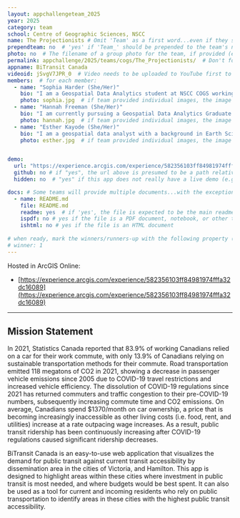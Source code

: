```yaml
---
layout: appchallengeteam_2025
year: 2025
category: team
school: Centre of Geographic Sciences, NSCC
name: The Projectionists # Omit 'Team' as a first word...even if they specifically named themselves "Team X"
prependteam: no  # 'yes' if 'Team_' should be prepended to the team's name (i.e., they specifically named themselves "Team X" instead of just "X")
photo: no  # The filename of a group photo for the team, if provided (e.g., team.jpg)...expected to be located inside the images folder in the team's repo.
permalink: appchallenge/2025/teams/cogs/The_Projectionists/  # Don't forget to update the school short-code in the URL...
appname: BiTransit Canada
videoid: jSvgV7JPR_0  # Video needs to be uploaded to YouTube first to get this ID
members:  # for each member:
  - name: "Sophia Harder (She/Her)"
    bio: "I am a Geospatial Data Analytics student at NSCC COGS working on an Independent Research Project examining suitable locations in southern Ontario for affordable housing development. Last year I graduated from Dalhousie University with a BSc in environmental science and biology with a certificate in GIS. For the last three summers I have worked for DFO’s Population Ecology Division working on the stock assessment for Alosa sp. and on the multi-species ocean survey. I am most passionate about sustainable food production/food security and developing sustainable urban landscapes. In my free time you can find me hanging out with my dog, reading, or cooking!"
    photo: sophia.jpg  # if team provided individual images, the image named here should exist in the images folder in the team's repo.
  - name: "Hannah Freeman (She/Her)"
    bio: "I am currently pursuing a Geospatial Data Analytics Graduate Certificate at NSCC COGS and will soon begin my Master of Science in Applied Geomatics at Acadia University, where I will focus on analyzing and visualizing trends and patterns in Common Eider satellite tracking data. In 2024, I completed my BSc Honours in Environmental Science at Dalhousie University. I have a strong passion for using GIS to explore themes related to conservation and social sciences, and I’m always seeking new and creative ways to visualize data and effectively communicate scientific findings. Outside of my academic pursuits, I love climbing, hiking, and enjoying time with friends and family!"
    photo: hannah.jpg  # if team provided individual images, the image named here should exist in the images folder in the team's repo.
  - name: "Esther Kayode (She/Her)"
    bio: "I am a geospatial data analyst with a background in Earth Sciences and Political Science from Dalhousie University. I am currently completing a Graduate Certificate in Geospatial Data Analysis at NSCC, where I apply GIS insights and data analysis to complex challenges in mining, energy, and environmental policy. My work has included optimizing site selection for mineral exploration, assessing accessibility to polling stations, and developing ETL pipelines for geospatial data. With expertise in Python, R, SQL, and ArcGIS, I am committed to using data-driven insights to inform decision-making in policy making, resource management and sustainability."
    photo: esther.jpg  # if team provided individual images, the image named here should exist in the images folder in the team's repo.


demo:
  url: "https://experience.arcgis.com/experience/582356103ff84981974fffa32dc16089"  # A relative path if hosted from the team's folder in the GitHub repo, otherwise a full url (and specify "no" for the github property below)
  github: no # if "yes", the url above is presumed to be a path relative to the gh_pages URL for the team in GitHub...otherwise, a full URL is expected.
  hidden: no  # "yes" if this app does not really have a live demo (e.g., mobile/AppStudio apps)

docs: # Some teams will provide multiple documents...with the exception of the README.md, these are generally expected to be in a docs/ subfolder of their repo
  - name: README.md
    file: README.md
    readme: yes  # if 'yes', the file is expected to be the main readme document at the root of the team's repository
    ispdf: no # yes if the file is a PDF document, notebook, or other type of file (since the filename will need to be appended to the URL)
    ishtml: no # yes if the file is an HTML document
  
# when ready, mark the winners/runners-up with the following property (1, 2 or 3 for winners and first/second runners-up):
# winner: 1
---
```


Hosted in ArcGIS Online:

- [https://experience.arcgis.com/experience/582356103ff84981974fffa32dc16089](https://experience.arcgis.com/experience/582356103ff84981974fffa32dc16089)

---

## Mission Statement

In 2021, Statistics Canada reported that 83.9% of working Canadians relied on a car for their work commute, with only 13.9% of Canadians relying on sustainable transportation methods for their commute. Road transportation emitted 118 megatons of CO2 in 2021, showing a decrease in passenger vehicle emissions since 2005 due to COVID-19 travel restrictions and increased vehicle efficiency.  The dissolution of COVID-19 regulations since 2021 has returned commuters and traffic congestion to their pre-COVID-19 numbers, subsequently increasing commute time and CO2 emissions. On average, Canadians spend $1370/month on car ownership, a price that is becoming increasingly inaccessible as other living costs (i.e. food, rent, and utilities) increase at a rate outpacing wage increases. As a result, public transit ridership has been continuously increasing after COVID-19 regulations caused significant ridership decreases. 

BiTransit Canada is an easy-to-use web application that visualizes the demand for public transit against current transit accessibility by dissemination area in the cities of Victoria, and Hamilton. This app is designed to highlight areas within these cities where investment in public transit is most needed, and where budgets would be best spent. It can also be used as a tool for current and incoming residents who rely on public transportation to identify areas in these cities with the highest public transit accessibility. 